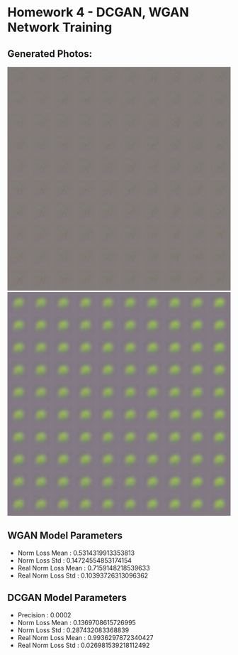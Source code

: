 # Homework 4 - DCGAN, WGAN Network Training
## Generated Photos:
![alt text](images/wgan_image.png "WGAN Image")
![alt text](images/dc_image.png "DCGAN Images")

## WGAN Model Parameters
* Norm Loss Mean : 0.5314319913353813
* Norm Loss Std : 0.14724554853174154
* Real Norm Loss Mean : 0.7159148218539633
* Real Norm Loss Std : 0.10393726313096362

## DCGAN Model Parameters
* Precision : 0.0002
* Norm Loss Mean : 0.1369708615726995
* Norm Loss Std : 0.287432083368839
* Real Norm Loss Mean : 0.9936297872340427
* Real Norm Loss Std : 0.026981539218112492